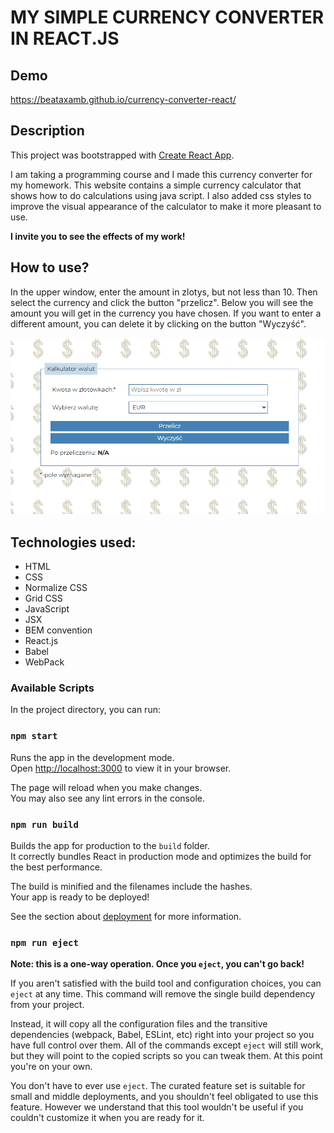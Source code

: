 # **MY SIMPLE CURRENCY CONVERTER IN REACT.JS**

## **Demo**
https://beataxamb.github.io/currency-converter-react/

## **Description**

This project was bootstrapped with [Create React App](https://github.com/facebook/create-react-app).

I am taking a programming course and I made this currency converter for my homework. This website contains a simple currency calculator that shows how to do calculations using java script. I also added css styles to improve the visual appearance of the calculator to make it more pleasant to use.

**I invite you to see the effects of my work!**

## **How to use?**

In the upper window, enter the amount in zlotys, but not less than 10. Then select the currency and click the button "przelicz". Below you will see the amount you will get in the currency you have chosen. If you want to enter a different amount, you can delete it by clicking on the button "Wyczyść".

![how-to-use-gif](https://raw.githubusercontent.com/beataxamb/currency-converter-react/main/public/currency-converter-gif.gif)


## **Technologies used:**

- HTML
- CSS
- Normalize CSS
- Grid CSS
- JavaScript
- JSX
- BEM convention
- React.js
- Babel
- WebPack
### **Available Scripts**

In the project directory, you can run:

### `npm start`

Runs the app in the development mode.\
Open [http://localhost:3000](http://localhost:3000) to view it in your browser.

The page will reload when you make changes.\
You may also see any lint errors in the console.

### `npm run build`

Builds the app for production to the `build` folder.\
It correctly bundles React in production mode and optimizes the build for the best performance.

The build is minified and the filenames include the hashes.\
Your app is ready to be deployed!

See the section about [deployment](https://facebook.github.io/create-react-app/docs/deployment) for more information.

### `npm run eject`

**Note: this is a one-way operation. Once you `eject`, you can't go back!**

If you aren't satisfied with the build tool and configuration choices, you can `eject` at any time. This command will remove the single build dependency from your project.

Instead, it will copy all the configuration files and the transitive dependencies (webpack, Babel, ESLint, etc) right into your project so you have full control over them. All of the commands except `eject` will still work, but they will point to the copied scripts so you can tweak them. At this point you're on your own.

You don't have to ever use `eject`. The curated feature set is suitable for small and middle deployments, and you shouldn't feel obligated to use this feature. However we understand that this tool wouldn't be useful if you couldn't customize it when you are ready for it.
